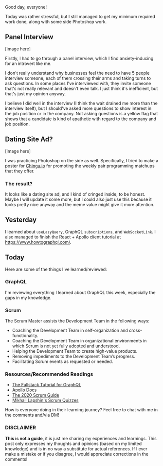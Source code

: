 Good day, everyone!

Today was rather stressful, but I still managed to get my minimum required work done, along with some side Photoshop work.

## Panel Interview

[image here]

Firstly, I had to go through a panel interview, which I find anxiety-inducing for an introvert like me.

I don't really understand why businesses feel the need to have 5 people interview someone, each of them crossing their arms and taking turns to ask questions. In some places I've interviewed with, they invite someone that's not really relevant and doesn't even talk. I just think it's inefficient, but that's just my opinion anyway.

I believe I did well in the interview (I think the wait drained me more than the interview itself), but I should've asked more questions to show interest in the job position or in the company. Not asking questions is a yellow flag that shows that a candidate is kind of apathetic with regard to the company and job position.

## Dating Site Ad?

[image here]

I was practicing Photoshop on the side as well. Specifically, I tried to make a poster for [Chingu.io](https://chingu.io/) for promoting the weekly pair programming matchups that they offer.

### The result?

It looks like a dating site ad, and I kind of cringed inside, to be honest. Maybe I will update it some more, but I could also just use this because it looks pretty nice anyway and the meme value might give it more attention.

## Yesterday

I learned about `useLazyQuery`, GraphQL `subscriptions`, and `WebSocketLink`. I also managed to finish the React + Apollo client tutorial at https://www.howtographql.com/.

## Today

Here are some of the things I've learned/reviewed:

### GraphQL

I'm reviewing everything I learned about GraphQL this week, especially the gaps in my knowledge.

### Scrum

The Scrum Master assists the Development Team in the following ways:

- Coaching the Development Team in self-organization and cross-functionality.
- Coaching the Development Team in organizational environments in which Scrum is not yet fully adopted and understood.
- Helping the Development Team to create high-value products.
- Removing impediments to the Development Team’s progress.
- Facilitating Scrum events as requested or needed.

### Resources/Recommended Readings

- [The Fullstack Tutorial for GraphQL](https://www.howtographql.com/)
- [Apollo Docs](https://www.apollographql.com/docs/)
- [The 2020 Scrum Guide](https://scrumguides.org/scrum-guide.html)
- [Mikhail Lapshin's Scrum Quizzes](https://mlapshin.com/index.php/scrum-quizzes/)

How is everyone doing in their learning journey? Feel free to chat with me in the comments and/via DM!

### DISCLAIMER

**This is not a guide**, it is just me sharing my experiences and learnings. This post only expresses my thoughts and opinions (based on my limited knowledge) and is in no way a substitute for actual references. If I ever make a mistake or if you disagree, I would appreciate corrections in the comments!
